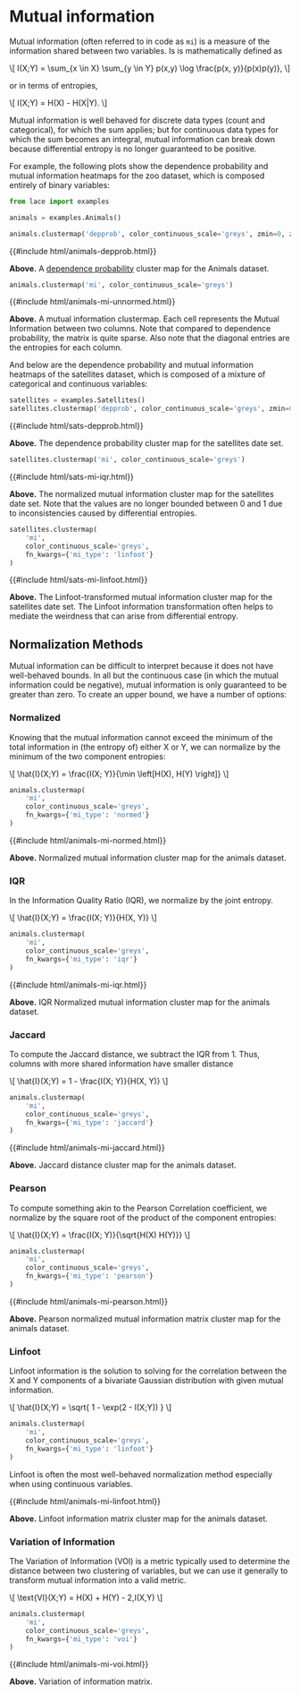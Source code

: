 # Mutual information

Mutual information (often referred to in code as `mi`) is a measure of the information shared between two variables. Is is mathematically defined as

\\[
I(X;Y) = \sum_{x \in X} \sum_{y \in Y} p(x,y) \log \frac{p(x, y)}{p(x)p(y)},
\\]

or in terms of entropies,

\\[
I(X;Y) = H(X) - H(X|Y).
\\]

Mutual information is well behaved for discrete data types (count and categorical), for which the sum applies; but for continuous data types for which the sum becomes an integral, mutual information can break down because differential entropy is no longer guaranteed to be positive.

For example, the following plots show the dependence probability and mutual information heatmaps for the zoo dataset, which is composed entirely of binary variables:

<!-- ![Mutual information matrix for the animals data set](animals-depprob.png) -->
```python
from lace import examples

animals = examples.Animals()

animals.clustermap('depprob', color_continuous_scale='greys', zmin=0, zmax=1)
```
{{#include html/animals-depprob.html}}

**Above.** A [dependence probability](/pcc/depprob) cluster map for the Animals dataset. 

```python
animals.clustermap('mi', color_continuous_scale='greys')
```
{{#include html/animals-mi-unnormed.html}}

**Above.** A mutual information clustermap. Each cell represents the Mutual Information between two columns. Note that compared to dependence probability, the matrix is quite sparse. Also note that the diagonal entries are the entropies for each column. 

And below are the dependence probability and mutual information heatmaps of the satellites dataset, which is composed of a mixture of categorical and continuous variables: 

```python
satellites = examples.Satellites()
satellites.clustermap('depprob', color_continuous_scale='greys', zmin=0, zmax=1)
```

{{#include html/sats-depprob.html}}

**Above.** The dependence probability cluster map for the satellites date set.

```python
satellites.clustermap('mi', color_continuous_scale='greys')
```
{{#include html/sats-mi-iqr.html}}

**Above.** The normalized mutual information cluster map for the satellites date set. Note that the values are no longer bounded between 0 and 1 due to inconsistencies caused by differential entropies.

```python
satellites.clustermap(
    'mi',
    color_continuous_scale='greys',
    fn_kwargs={'mi_type': 'linfoot'}
)
```

{{#include html/sats-mi-linfoot.html}}

**Above.** The Linfoot-transformed mutual information cluster map for the satellites date set. The Linfoot information transformation often helps to mediate the weirdness that can arise from differential entropy.

## Normalization Methods

Mutual information can be difficult to interpret because it does not have well-behaved bounds. In all but the continuous case (in which the mutual information could be negative), mutual information is only guaranteed to be greater than zero. To create an upper bound, we have a number of options:

### Normalized

Knowing that the mutual information cannot exceed the minimum of the total information in (the entropy of) either X or Y, we can normalize by the minimum of the two component entropies:

\\[
\hat{I}(X;Y) = \frac{I(X; Y)}{\min \left[H(X), H(Y) \right]}
\\]

```python
animals.clustermap(
    'mi',
    color_continuous_scale='greys',
    fn_kwargs={'mi_type': 'normed'}
)
```

{{#include html/animals-mi-normed.html}}

**Above.** Normalized mutual information cluster map for the animals dataset.

### IQR

In the Information Quality Ratio (IQR), we normalize by the joint entropy.

\\[
\hat{I}(X;Y) = \frac{I(X; Y)}{H(X, Y)}
\\]

```python
animals.clustermap(
    'mi',
    color_continuous_scale='greys',
    fn_kwargs={'mi_type': 'iqr'}
)
```

{{#include html/animals-mi-iqr.html}}

**Above.** IQR Normalized mutual information cluster map for the animals dataset.

### Jaccard

To compute the Jaccard distance, we subtract the IQR from 1. Thus, columns with more shared information have smaller distance

\\[
\hat{I}(X;Y) = 1 - \frac{I(X; Y)}{H(X, Y)}
\\]

```python
animals.clustermap(
    'mi',
    color_continuous_scale='greys',
    fn_kwargs={'mi_type': 'jaccard'}
)
```

{{#include html/animals-mi-jaccard.html}}

**Above.** Jaccard distance cluster map for the animals dataset.

### Pearson

To compute something akin to the Pearson Correlation coefficient, we normalize by the square root of the product of the component entropies:

\\[
\hat{I}(X;Y) = \frac{I(X; Y)}{\sqrt{H(X) H(Y)}}
\\]

```python
animals.clustermap(
    'mi',
    color_continuous_scale='greys',
    fn_kwargs={'mi_type': 'pearson'}
)
```

{{#include html/animals-mi-pearson.html}}

**Above.** Pearson normalized mutual information matrix cluster map for the animals dataset.

### Linfoot

Linfoot information is the solution to solving for the correlation between the X and Y components of a bivariate Gaussian distribution with given mutual information.

\\[
\hat{I}(X;Y) = \sqrt{ 1 - \exp(2 - I(X;Y)) }
\\]

```python
animals.clustermap(
    'mi',
    color_continuous_scale='greys',
    fn_kwargs={'mi_type': 'linfoot'}
)
```

Linfoot is often the most well-behaved normalization method especially when using continuous variables.

{{#include html/animals-mi-linfoot.html}}

**Above.** Linfoot information matrix cluster map for the animals dataset.

### Variation of Information

The Variation of Information (VOI) is a metric typically used to determine the distance between two clustering of variables, but we can use it generally to transform mutual information into a valid metric.

\\[
\text{VI}(X;Y) = H(X) + H(Y) - 2\,I(X,Y)
\\]

```python
animals.clustermap(
    'mi',
    color_continuous_scale='greys',
    fn_kwargs={'mi_type': 'voi'}
)
```

{{#include html/animals-mi-voi.html}}

**Above.** Variation of information matrix.

